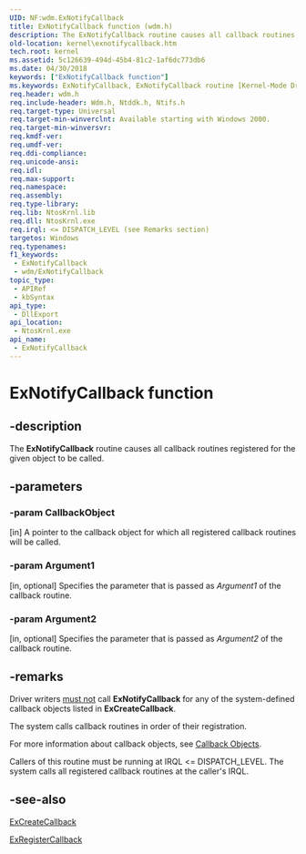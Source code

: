 ```yaml
---
UID: NF:wdm.ExNotifyCallback
title: ExNotifyCallback function (wdm.h)
description: The ExNotifyCallback routine causes all callback routines registered for the given object to be called.
old-location: kernel\exnotifycallback.htm
tech.root: kernel
ms.assetid: 5c126639-494d-45b4-81c2-1af6dc773db6
ms.date: 04/30/2018
keywords: ["ExNotifyCallback function"]
ms.keywords: ExNotifyCallback, ExNotifyCallback routine [Kernel-Mode Driver Architecture], k102_befd9baa-99b3-427b-a0c3-4287e5563482.xml, kernel.exnotifycallback, wdm/ExNotifyCallback
req.header: wdm.h
req.include-header: Wdm.h, Ntddk.h, Ntifs.h
req.target-type: Universal
req.target-min-winverclnt: Available starting with Windows 2000.
req.target-min-winversvr: 
req.kmdf-ver: 
req.umdf-ver: 
req.ddi-compliance: 
req.unicode-ansi: 
req.idl: 
req.max-support: 
req.namespace: 
req.assembly: 
req.type-library: 
req.lib: NtosKrnl.lib
req.dll: NtosKrnl.exe
req.irql: <= DISPATCH_LEVEL (see Remarks section)
targetos: Windows
req.typenames: 
f1_keywords:
 - ExNotifyCallback
 - wdm/ExNotifyCallback
topic_type:
 - APIRef
 - kbSyntax
api_type:
 - DllExport
api_location:
 - NtosKrnl.exe
api_name:
 - ExNotifyCallback
---
```


# ExNotifyCallback function


## -description

The <b>ExNotifyCallback</b> routine causes all callback routines registered for the given object to be called.

## -parameters

### -param CallbackObject 

[in]
A pointer to the callback object for which all registered callback routines will be called.

### -param Argument1 

[in, optional]
Specifies the parameter that is passed as <i>Argument1</i> of the callback routine.

### -param Argument2 

[in, optional]
Specifies the parameter that is passed as <i>Argument2</i> of the callback routine.

## -remarks

Driver writers <u>must not</u> call <b>ExNotifyCallback</b> for any of the system-defined callback objects listed in <b>ExCreateCallback</b>.

The system calls callback routines in order of their registration.

For more information about callback objects, see <a href="https://docs.microsoft.com/windows-hardware/drivers/kernel/callback-objects">Callback Objects</a>.

Callers of this routine must be running at IRQL <= DISPATCH_LEVEL. The system calls all registered callback routines at the caller's IRQL.

## -see-also

<a href="https://docs.microsoft.com/windows-hardware/drivers/ddi/wdm/nf-wdm-excreatecallback">ExCreateCallback</a>



<a href="https://docs.microsoft.com/windows-hardware/drivers/ddi/wdm/nf-wdm-exregistercallback">ExRegisterCallback</a>

